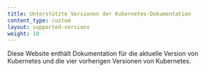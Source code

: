 ```yaml
---
title: Unterstützte Versionen der Kubernetes-Dokumentation
content_type: custom
layout: supported-versions
weight: 10
---
```


<!-- overview -->

Diese Website enthält Dokumentation für die aktuelle Version von Kubernetes
und die vier vorherigen Versionen von Kubernetes.




